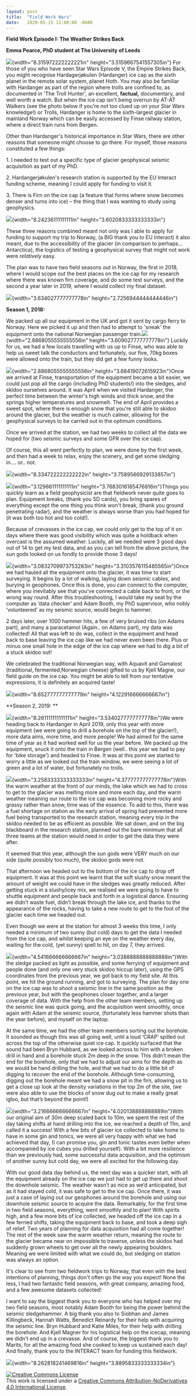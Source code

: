 ```yaml
---
layout: post
title:  "Field Work Wars"
date:   2020-05-15 12:00:00 -0600
---
```


**Field Work Episode I: The Weather Strikes Back**

**Emma Pearce, PhD student at The University of Leeds**

![](/assets/images/pearce_blog_post/image1.jpeg){width="8.315972222222221in"
height="3.5159667541557305in"}
For those of you who have seen Star Wars
Episode V, the Empire Strikes Back, you might recognise Hardagerjøkulen
(Hardanger) ice cap as the sixth planet in the remote solar system,
planet Hoth. You may also be familiar with Hardanger as part of the
region where trolls are confined to, as documented in 'The Troll
Hunter', an excellent, **factual,** documentary, and well worth a watch.
But when the ice cap isn't being overrun by AT-AT Walkers (see the photo
below if you're not too clued up on your Star Wars knowledge!) or
Trolls, Hardanger is home to the sixth-largest glacier in mainland
Norway which can be easily accessed by Finse railway station, where a
direct train runs from Bergen.

Other than Hardanger's historical importance in Star Wars, there are
other reasons that someone might choose to go there. For myself, those
reasons constituted a few things:

1\. I needed to test out a specific type of glacier geophysical seismic
acquisition as part of my PhD.

2\. Hardangerjøkulen's research station is supported by the EU Interact
funding scheme, meaning I could apply for funding to visit it.

3\. There is Firn on the ice cap (a feature that forms where snow becomes
denser and turns into ice) – the thing that I was wanting to study using
geophysics.

![](/assets/images/pearce_blog_post/image3.jpeg){width="8.24236111111111in"
height="3.6020833333333333in"}

These three reasons combined meant not only was I able to apply for
funding to support my trip to Norway, (a BIG thank you to EU Interact)
it also meant, due to the accessibility of the glacier (in comparison to
perhaps… Antarctica), the logistics of testing a geophysical survey that
might not work were *relatively* easy.

The plan was to have two field seasons out in Norway, the first in 2018,
where I would scope out the best places on the ice cap for my research
where there was known firn coverage, and do some test surveys, and the
second a year later in 2019, where I would collect my final dataset.  

![](/assets/images/pearce_blog_post/image4.jpeg){width="3.634027777777778in"
height="2.7256944444444446in"}

**Season 1, 2018:**

We packed up all our equipment in the UK and got it sent by cargo ferry
to Norway. Here we picked it up and then had to attempt to 'sneak' the
equipment onto the national Norwegian passenger
train.![](/assets/images/pearce_blog_post/image5.jpeg){width="2.8868055555555556in"
height="3.609027777777778in"} Luckily for us, we had a few locals
travelling with us up to Finse, who was able to help us sweet talk the
conductors and fortunately, our five, 70kg boxes were allowed onto the
train, but they did get a few funny looks.

![](/assets/images/pearce_blog_post/image5.jpeg){width="2.8868055555555556in"
height="3.68419072615923in"}Once we arrived at Finse, transportation of
the equipment became a bit easier, we could just pop all the cargo
(including PhD students!) into the sledges, and skidoo ourselves around.
It was April when we visited Hardanger, the perfect time between the
winter's high winds and thick snow, and the springs higher temperatures
and snowmelt. The end of April provides a sweet spot, where there is
enough snow that you're still able to skidoo around the glacier, but the
weather is much calmer, allowing for the geophysical surveys to be
carried out in the optimum conditions.

Once we arrived at the station, we had two weeks to collect all the data
we hoped for (two seismic surveys and some GPR over the ice cap).

Of course, this all went perfectly to plan, we were done by the first
week, and then had a week to relax, enjoy the scenery, and get some
sledging in…. or.. not.

![](/assets/images/pearce_blog_post/image7.jpeg){width="8.334722222222222in"
height="3.7589566929133857in"}

![](/assets/images/pearce_blog_post/image9.jpeg){width="3.129861111111111in"
height="3.7683016185476816in"}Things you quickly learn as a field
geophysicist are that fieldwork never quite goes to plan. Equipment
breaks, (thank you SD cards), you bring spares of everything except the
one thing you think won't break, (thank you ground penetrating radar),
and the weather is always worse than you had hoped for (it was both too
hot and too cold!).

Because of crevasses in the ice cap, we could only get to the top of it
on days where there was good visibility which was quite a holdback when
overcast is the assumed weather. Luckily, all we needed were 3 good days
out of 14 to get my test data, and as you can tell from the above
picture, the sun gods looked on us fondly to provide those 3 days!

![](/assets/images/pearce_blog_post/image11.jpeg){width="3.0832709973753283in"
height="3.3103576115485565in"}Once we had hauled all the equipment onto
the glacier, it was time to start surveying. It begins by a lot of
walking, laying down seismic cables, and burying in geophones. Once this
is done, you can connect to the computer, where you inevitably see that
you’ve connected a cable back to front, or the wrong way round. After
this troubleshooting, I would take my seat by the computer as ‘data
checker’ and Adam Booth, my PhD supervisor, who nobly ‘volunteered’ as
my seismic source, would begin to hammer.

2 days later, over 1000 hammer hits, a few of very bruised ribs (on
Adams part), and many a paracetamol (Again.. on Adams part), my data was
collected! All that was left to do was, collect in the equipment and
head back to base leaving the ice cap like we had never even been there.
Plus or minus one small hole in the edge of the ice cap where we had to
dig a bit of a stuck skidoo out!

We celebrated the traditional Norwegian way, with Aquavit and Gamalost
(traditional, fermented,Norwegian cheese) gifted to us by Kjell Magne,
our field guide on the ice cap. You might be able to tell from our
tentative expressions, it is definitely an acquired taste! 

![](/assets/images/pearce_blog_post/image13.jpeg){width="8.652777777777779in"
height="4.122916666666667in"}

**Season 2, 2019: **

![](/assets/images/pearce_blog_post/image15.jpeg){width="8.261111111111111in"
height="3.5340277777777778in"}We were heading back to Hardanger in April
2019, only this year with more equipment (we were going to drill a
borehole on the top of the glacier!), more data aims, more time, and
more people! We had aimed for the same time of year as it had worked
well for us the year before. We packed up the equipment, snuck it onto
the train in Bergen (well.. this year we had to pay for 'bike storage')
and headed to Finse. It was at this point we started to worry a little
as we looked out the train window, we were seeing a lot of green and a
lot of water, but fortunately no trolls.

![](/assets/images/pearce_blog_post/image17.jpeg){width="3.2583333333333333in"
height="4.377777777777778in"}With the warm weather at the front of our
minds, the lake which we had to cross to get to the glacier was melting
more and more each day, and the warm weather meaning our route to the
ice cap was becoming more rocky and grassy rather than snow, time was of
the essence. To add to this, there was a fuel shortage on station as the
early arrival of spring had prevented more fuel being transported to the
research station, meaning every trip in the skidoo needed to be as
efficient as possible. We sat down, and on the big blackboard in the
research station, planned out the bare minimum that all three teams at
the station would need in order to get the data they were after.

It seemed that this year, although the sun gods were VERY much on our
side (quite possibly too much), the skidoo gods were not.

That afternoon we headed out to the bottom of the ice cap to drop off
equipment. It was at this point we learnt that the soft slushy snow
meant the amount of weight we could have in the sledges was greatly
reduced. After getting stuck in a slushy/icey mix, we realised we were
going to have to shuttle equipment and people back and forth in a
logistical dance. Ensuring we didn’t waste fuel, didn’t break through
the lake ice, and thanks to the appearance of the rocks, having to take
a new route to get to the foot of the glacier each time we headed out.

Even though we were at the station for almost 3 weeks this time, I only
needed a minimum of two sunny (but cold) days to get the data I needed
from the ice cap, and whilst keeping an eye on the weather every day,
waiting for the cold, (yet sunny) spell to hit, on day 7, they arrived.

![](/assets/images/pearce_blog_post/image19.jpeg){width="4.541666666666667in"
height="3.0388888888888888in"}With the sledge packed as light as
possible, and some ferrying of equipment and people done (and only one
very stuck skidoo hiccup later), using the GPS coordinates from the
previous year, we got back to my field site. At this point, we hit the
ground running, and got to surveying. The plan for day one on the ice
cap was to shoot a seismic line in the same position as the previous
year, but with the geophones closer together, and a larger coverage of
data. With the help from the other team members, setting up the seismic
line was quick going, and the acquisition went smoothly, once again with
Adam at the seismic source, (fortunately less hammer shots than the year
before), and myself on the laptop.

At the same time, we had the other team members sorting out the
borehole. It sounded as though this was all going well, until a loud
‘CRAP’ spilled out across the top of the otherwise quiet ice cap. It
quickly surfaced that the sound had been Bryn Hubbard, as we looked
across to him with a broken drill in hand and a borehole stuck 2m deep
in the snow. This didn’t mean the end for the borehole, only that we had
to adjust our aims for the depth as we would be hand drilling the hole,
and that we had to do a little bit of digging to recover the end of the
borehole. Although time-consuming, digging out the borehole meant we had
a snow pit in the firn, allowing us to get a close up look at the
density variations in the top 2m of the site, (we were also able to use
the blocks of snow dug out to make a really great igloo, but that’s
beyond the point!)

![](/assets/images/pearce_blog_post/image21.jpeg){width="3.216666666666667in"
height="4.020138888888889in"}With our original aim of 30m deep scaled
back to 10m, we spent the rest of the day taking shifts at hand drilling
into the ice, we reached a depth of 11m, and called it a success! With a
few bits of glacier ice collected to take home to have in some gin and
tonics, we were all very happy with what we had achieved that day, (I
can promise you, gin and tonic tastes even better when accompanied by
ice cubes you drilled yourself). With a bit more resilience than we
previously had, some successful data acquisition, and the optimism of
another sunny but cold day, we were all excited for the following day.

With our good data day behind us, the next day was a quicker start, with
all the equipment already on the ice cap we just had to get up there and
shoot the downhole seismic. The weather wasn’t as nice as we’d
anticipated, but as it had stayed cold, it was safe to get to the ice
cap. Once there, it was just a case of laying out our geophones around
the borehole and using our downhole seismic source to acquire the data.
Remarkably, for the first time in two field seasons, everything, went
smoothly and to plan! With spirits high, and a few more bits of ice
collected, we headed off the ice cap in a few ferried shifts, taking the
equipment back to base, and took a deep sigh of relief. Two years of
planning for data acquisition had all come together! The rest of the
week saw the warm weather return, meaning the route to the glacier
became near on impossible to traverse, unless the skidoo had suddenly
grown wheels to get over all the newly appearing boulders. Meaning we
were limited with what we could do, but sledging on station was always
an option.

It's clear to see from two fieldwork trips to Norway, that even with the
best intentions of planning, things don't often go the way you expect!
None the less, I had two fantastic field seasons, with great company,
amazing food, and a few awesome datasets collected!

I want to say the biggest thank you to everyone who has helped over my
two field seasons, most notably Adam Booth for being the power behind
the seismic sledgehammer. A big thank you also to Siobhan and James
Killingbeck, Hannah Watts, Benedict Reinardy for their help with
acquiring the seismic line. Bryn Hubbard and Katie Miles, for their help
with drilling the borehole. And Kjell Magner for his logistical help on
the icecap, meaning we didn't end up in a crevasse. And of course, the
biggest thank you to Marits, for all the amazing food she cooked to keep
us sustained each day! And finally, thank you to the INTERACT team for
funding this fieldwork.  

![](/assets/images/pearce_blog_post/image23.jpeg){width="8.262818241469816in"
height="3.8895833333333334in"}

<a rel="license" href="http://creativecommons.org/licenses/by-nd/4.0/"><img alt="Creative Commons License" style="border-width:0" src="https://i.creativecommons.org/l/by-nd/4.0/88x31.png" /></a><br />This work is licensed under a <a rel="license" href="http://creativecommons.org/licenses/by-nd/4.0/">Creative Commons Attribution-NoDerivatives 4.0 International License</a>.
